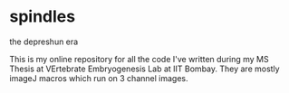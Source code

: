 # spindles
the depreshun era

This is my online repository for all the code I've written during my MS Thesis at VErtebrate Embryogenesis Lab at IIT Bombay. They are mostly imageJ macros which run on 3 channel images.
